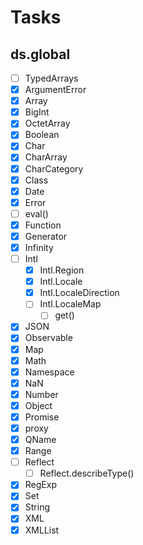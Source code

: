 # Tasks

## ds.global

- [ ] TypedArrays
- [x] ArgumentError
- [x] Array
- [x] BigInt
- [x] OctetArray
- [x] Boolean
- [x] Char
- [x] CharArray
- [x] CharCategory
- [x] Class
- [x] Date
- [x] Error
- [ ] eval()
- [x] Function
- [x] Generator
- [x] Infinity
- [ ] Intl
  - [x] Intl.Region
  - [x] Intl.Locale
  - [x] Intl.LocaleDirection
  - [ ] Intl.LocaleMap
    - [ ] get()
- [x] JSON
- [x] Observable
- [x] Map
- [x] Math
- [x] Namespace
- [x] NaN
- [x] Number
- [x] Object
- [x] Promise
- [x] proxy
- [x] QName
- [x] Range
- [ ] Reflect
  - [ ] Reflect.describeType()
- [x] RegExp
- [x] Set
- [x] String
- [x] XML
- [x] XMLList